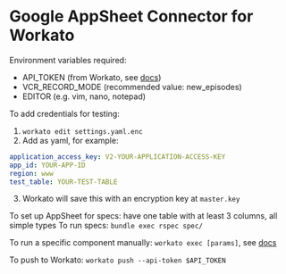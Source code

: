# Google AppSheet Connector for Workato

Environment variables required:
* API_TOKEN (from Workato, see [docs](https://docs.workato.com/developing-connectors/sdk/cli/guides/getting-started.html#step-4-push-to-your-workato-workspace))
* VCR_RECORD_MODE (recommended value: new_episodes)
* EDITOR (e.g. vim, nano, notepad)

To add credentials for testing:
1. `workato edit settings.yaml.enc`
2. Add as yaml, for example:
```yaml
application_access_key: V2-YOUR-APPLICATION-ACCESS-KEY
app_id: YOUR-APP-ID
region: www
test_table: YOUR-TEST-TABLE
```
3. Workato will save this with an encryption key at `master.key`

To set up AppSheet for specs: have one table with at least 3 columns, all simple types
To run specs: `bundle exec rspec spec/`

To run a specific component manually: `workato exec [params]`, see [docs](https://docs.workato.com/developing-connectors/sdk/cli/reference/cli-commands.html#workato-exec)

To push to Workato: `workato push --api-token $API_TOKEN`

